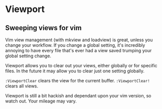 # Viewport
## Sweeping views for vim

Vim view management (with mkview and loadview) is great, unless you change your
workflow. If you change a global setting, it's incredibly annoying to have every
file that's ever had a view saved trumping your global setting change.

Viewport allows you to clear out your views, either globally or for specific
files. In the future it may allow you to clear just one setting globally.

`:ViewportClear` clears the view for the current buffer.
`:ViewportClear!` clears all views.

Viewport is still a bit hackish and dependant upon your vim version, so watch
out. Your mileage may vary.
